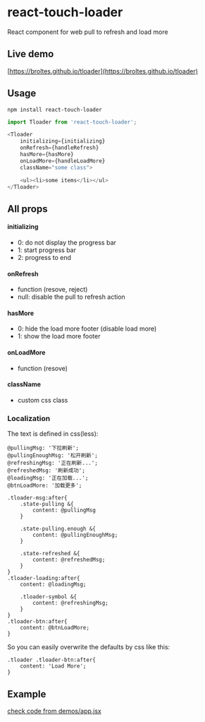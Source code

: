 # react-touch-loader
React component for web pull to refresh and load more

## Live demo
[https://broltes.github.io/tloader](https://broltes.github.io/tloader)

## Usage
`npm install react-touch-loader`

```js
import Tloader from 'react-touch-loader';

<Tloader
    initializing={initializing}
    onRefresh={handleRefresh}
    hasMore={hasMore}
    onLoadMore={handleLoadMore}
    className="some class">

    <ul><li>some items</li></ul>
</Tloader>
```

## All props

#### initializing
- 0: do not display the progress bar
- 1: start progress bar
- 2: progress to end

#### onRefresh
- function (resove, reject)
- null: disable the pull to refresh action

#### hasMore
- 0: hide the load more footer (disable load more)
- 1: show the load more footer

#### onLoadMore
- function (resove)

#### className
- custom css class

### Localization
The text is defined in css(less):

```less
@pullingMsg: '下拉刷新';
@pullingEnoughMsg: '松开刷新';
@refreshingMsg: '正在刷新...';
@refreshedMsg: '刷新成功';
@loadingMsg: '正在加载...';
@btnLoadMore: '加载更多';

.tloader-msg:after{
    .state-pulling &{
        content: @pullingMsg
    }

    .state-pulling.enough &{
        content: @pullingEnoughMsg;
    }

    .state-refreshed &{
        content: @refreshedMsg;
    }
}
.tloader-loading:after{
    content: @loadingMsg;

    .tloader-symbol &{
        content: @refreshingMsg;
    }
}
.tloader-btn:after{
    content: @btnLoadMore;
}
```

So you can easily overwrite the defaults by css like this:
```less
.tloader .tloader-btn:after{
    content: 'Load More';
}
```

## Example
[check code from demos/app.jsx](https://github.com/Broltes/react-touch-loader/blob/master/demos/app.jsx)
